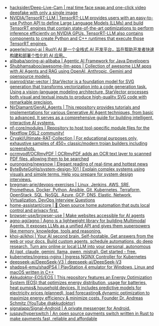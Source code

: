 + [hacksider/Deep-Live-Cam | real time face swap and one-click video deepfake with only a single image](https://github.com//hacksider/Deep-Live-Cam)
+ [NVIDIA/TensorRT-LLM | TensorRT-LLM provides users with an easy-to-use Python API to define Large Language Models (LLMs) and build TensorRT engines that contain state-of-the-art optimizations to perform inference efficiently on NVIDIA GPUs. TensorRT-LLM also contains components to create Python and C++ runtimes that execute those TensorRT engines.](https://github.com//NVIDIA/TensorRT-LLM)
+ [ageerle/ruoyi-ai | RuoYi AI 是一个全栈式 AI 开发平台，旨在帮助开发者快速构建和部署个性化的 AI 应用。](https://github.com//ageerle/ruoyi-ai)
+ [alibaba/spring-ai-alibaba | Agentic AI Framework for Java Developers](https://github.com//alibaba/spring-ai-alibaba)
+ [Shubhamsaboo/awesome-llm-apps | Collection of awesome LLM apps with AI Agents and RAG using OpenAI, Anthropic, Gemini and opensource models.](https://github.com//Shubhamsaboo/awesome-llm-apps)
+ [joanrod/star-vector | StarVector is a foundation model for SVG generation that transforms vectorization into a code generation task. Using a vision-language modeling architecture, StarVector processes both visual and textual inputs to produce high-quality SVG code with remarkable precision.](https://github.com//joanrod/star-vector)
+ [NirDiamant/GenAI_Agents | This repository provides tutorials and implementations for various Generative AI Agent techniques, from basic to advanced. It serves as a comprehensive guide for building intelligent, interactive AI systems.](https://github.com//NirDiamant/GenAI_Agents)
+ [nf-core/modules | Repository to host tool-specific module files for the Nextflow DSL2 community!](https://github.com//nf-core/modules)
+ [Cryakl/Ultimate-RAT-Collection | For educational purposes only, exhaustive samples of 450+ classic/modern trojan builders including screenshots.](https://github.com//Cryakl/Ultimate-RAT-Collection)
+ [ocrmypdf/OCRmyPDF | OCRmyPDF adds an OCR text layer to scanned PDF files, allowing them to be searched](https://github.com//ocrmypdf/OCRmyPDF)
+ [ourongxing/newsnow | Elegant reading of real-time and hottest news](https://github.com//ourongxing/newsnow)
+ [ByteByteGoHq/system-design-101 | Explain complex systems using visuals and simple terms. Help you prepare for system design interviews.](https://github.com//ByteByteGoHq/system-design-101)
+ [bregman-arie/devops-exercises | Linux, Jenkins, AWS, SRE, Prometheus, Docker, Python, Ansible, Git, Kubernetes, Terraform, OpenStack, SQL, NoSQL, Azure, GCP, DNS, Elastic, Network, Virtualization. DevOps Interview Questions](https://github.com//bregman-arie/devops-exercises)
+ [home-assistant/core | 🏡 Open source home automation that puts local control and privacy first.](https://github.com//home-assistant/core)
+ [browser-use/browser-use | Make websites accessible for AI agents](https://github.com//browser-use/browser-use)
+ [agno-agi/agno | Agno is a lightweight library for building Multimodal Agents. It exposes LLMs as a unified API and gives them superpowers like memory, knowledge, tools and reasoning.](https://github.com//agno-agi/agno)
+ [khoj-ai/khoj | Your AI second brain. Self-hostable. Get answers from the web or your docs. Build custom agents, schedule automations, do deep research. Turn any online or local LLM into your personal, autonomous AI (gpt, claude, gemini, llama, qwen, mistral). Get started - free.](https://github.com//khoj-ai/khoj)
+ [kubernetes/ingress-nginx | Ingress NGINX Controller for Kubernetes](https://github.com//kubernetes/ingress-nginx)
+ [deepseek-ai/DeepSeek-V3 | deepseek-ai/DeepSeek-V3](https://github.com//deepseek-ai/DeepSeek-V3)
+ [shadps4-emu/shadPS4 | PlayStation 4 emulator for Windows, Linux and macOS written in C++](https://github.com//shadps4-emu/shadPS4)
+ [Akkudoktor-EOS/EOS | This repository features an Energy Optimization System (EOS) that optimizes energy distribution, usage for batteries, heat pumps& household devices. It includes predictive models for electricity prices (planned), load forecasting& dynamic optimization to maximize energy efficiency & minimize costs. Founder Dr. Andreas Schmitz (YouTube @akkudoktor)](https://github.com//Akkudoktor-EOS/EOS)
+ [signalapp/Signal-Android | A private messenger for Android.](https://github.com//signalapp/Signal-Android)
+ [juspay/hyperswitch | An open source payments switch written in Rust to make payments fast, reliable and affordable](https://github.com//juspay/hyperswitch)
